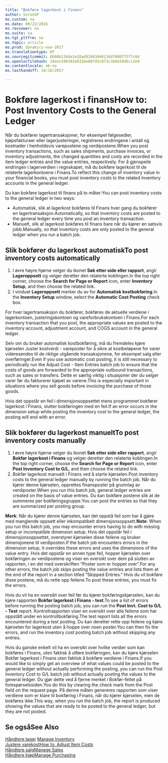 ```yaml
---
title: "Bokføre lagerkost i finans"
author: SorenGP
ms.custom: na
ms.date: 09/22/2016
ms.reviewer: na
ms.suite: na
ms.tgt_pltfrm: na
ms.topic: article
ms.prod: dynamics-nav-2017
ms.translationtype: HT
ms.sourcegitcommit: 6b60b1344a1e18ad91863046110df880f75f7c04
ms.openlocfilehash: 34eec596392e9316e807d3c073c3b8e59dbc12e9
ms.contentlocale: nb-no
ms.lasthandoff: 10/16/2017

---
```


# <a name="how-to-post-inventory-costs-to-the-general-ledger"></a><span data-ttu-id="1fad9-102">Bokføre lagerkost i finans</span><span class="sxs-lookup"><span data-stu-id="1fad9-102">How to: Post Inventory Costs to the General Ledger</span></span>   
<span data-ttu-id="1fad9-103">Når du bokfører lagertransaksjoner, for eksempel følgesedler, kjøpsfakturaer eller lagerjusteringer, registreres endringene i antall og kostnader i henholdsvis varepostene og verdipostene.</span><span class="sxs-lookup"><span data-stu-id="1fad9-103">When you post inventory transactions, such as sales shipments, purchase invoices, or inventory adjustments, the changed quantities and costs are recorded in the item ledger entries and the value entries, respectively.</span></span> <span data-ttu-id="1fad9-104">For å gjenspeile endringen i lagerverdien i regnskapet, må du bokføre lagerkost til de relaterte lagerkontoene i Finans.</span><span class="sxs-lookup"><span data-stu-id="1fad9-104">To reflect this change of inventory value in your financial books, you must post inventory costs to the related inventory accounts in the general ledger.</span></span>

<span data-ttu-id="1fad9-105">Du kan bokføre lagerkost til finans på to måter:</span><span class="sxs-lookup"><span data-stu-id="1fad9-105">You can post inventory costs to the general ledger in two ways:</span></span>

- <span data-ttu-id="1fad9-106">Automatisk, slik at lagerkost bokføres til Finans hver gang du bokfører en lagertransaksjon.</span><span class="sxs-lookup"><span data-stu-id="1fad9-106">Automatically, so that inventory costs are posted to the general ledger every time you post an inventory transaction.</span></span>
- <span data-ttu-id="1fad9-107">Manuelt, slik at lagerkost bokføres til finans bare når du kjører en satsvis jobb.</span><span class="sxs-lookup"><span data-stu-id="1fad9-107">Manually, so that inventory costs are only posted to the general ledger when you run a batch job.</span></span>


## <a name="to-post-inventory-costs-automatically"></a><span data-ttu-id="1fad9-108">Slik bokfører du lagerkost automatisk</span><span class="sxs-lookup"><span data-stu-id="1fad9-108">To post inventory costs automatically</span></span>
1. <span data-ttu-id="1fad9-109">I øvre høyre hjørne velger du ikonet **Søk etter side eller rapport**, angir **Lageroppsett** og velger deretter den relaterte koblingen.</span><span class="sxs-lookup"><span data-stu-id="1fad9-109">In the top right corner, choose the **Search for Page or Report** icon, enter **Inventory Setup**, and then choose the related link.</span></span>
2. <span data-ttu-id="1fad9-110">I vinduet **Lageroppsett** merker du av for **Automatisk kostbokføring**.</span><span class="sxs-lookup"><span data-stu-id="1fad9-110">In the **Inventory Setup** window, select the **Automatic Cost Posting** check box.</span></span>

<span data-ttu-id="1fad9-111">For hver lagertransaksjon du bokfører, bokføres de aktuelle verdiene i lagerkontoen, justeringskontoen og vareforbrukskontoen i Finans.</span><span class="sxs-lookup"><span data-stu-id="1fad9-111">For each inventory transaction that you post, the appropriate values are posted to the inventory account, adjustment account, and COGS account in the general ledger.</span></span>

<span data-ttu-id="1fad9-112">Selv om du bruker automatisk kostbokføring, må du fremdeles kjøre kjørselen Juster kostverdi - vareposter for å sikre at kostbeløpene for varer videresendes til de riktige utgående transaksjonene, for eksempel salg eller overføringer.</span><span class="sxs-lookup"><span data-stu-id="1fad9-112">Even if you use automatic cost posting, it is still necessary to periodically run the Adjust Cost - Item Entries batch job to ensure that the costs of goods are forwarded to the appropriate outbound transactions, such as sales or transfers.</span></span> <span data-ttu-id="1fad9-113">Dette er særlig viktig i situasjoner der du selger varer før du fakturerer kjøpet av varene.</span><span class="sxs-lookup"><span data-stu-id="1fad9-113">This is especially important in situations where you sell goods before invoicing the purchase of those goods.</span></span>

<span data-ttu-id="1fad9-114">Hvis det oppstår en feil i dimensjonsoppsettet mens programmet bokfører lagerkost i Finans, slutter bokføringen med en feil.</span><span class="sxs-lookup"><span data-stu-id="1fad9-114">If an error occurs in the dimension setup while posting the inventory cost to the general ledger, the posting will end with an error.</span></span>

## <a name="to-post-inventory-costs-manually"></a><span data-ttu-id="1fad9-115">Slik bokfører du lagerkost manuelt</span><span class="sxs-lookup"><span data-stu-id="1fad9-115">To post inventory costs manually</span></span>
1. <span data-ttu-id="1fad9-116">I øvre høyre hjørne velger du ikonet **Søk etter side eller rapport**, angir **Bokfør lagerkost i Finans** og velger deretter den relaterte koblingen.</span><span class="sxs-lookup"><span data-stu-id="1fad9-116">In the top right corner, choose the **Search for Page or Report** icon, enter **Post Inventory Cost to G/L**, and then choose the related link.</span></span>
2. <span data-ttu-id="1fad9-117">Bokfør lagerkost manuelt i Finans ved å starte kjørselen.</span><span class="sxs-lookup"><span data-stu-id="1fad9-117">Post inventory costs to the general ledger manually by running the batch job.</span></span> <span data-ttu-id="1fad9-118">Når du kjører denne kjørselen, opprettes finansposter på grunnlag av verdiposter.</span><span class="sxs-lookup"><span data-stu-id="1fad9-118">When you run this batch job, general ledger entries are created on the basis of value entries.</span></span> <span data-ttu-id="1fad9-119">Du kan bokføre postene slik at de summeres per bokføringsgruppe.</span><span class="sxs-lookup"><span data-stu-id="1fad9-119">You can post the entries so that they are summarized per posting group.</span></span>

<span data-ttu-id="1fad9-120">**Merk**: Når du kjører denne kjørselen, kan det oppstå feil som har å gjøre med manglende oppsett eller inkompatibelt dimensjonsoppsett.</span><span class="sxs-lookup"><span data-stu-id="1fad9-120">**Note**: When you run this batch job, you may encounter errors having to do with missing setup or incompatible dimension setup.</span></span> <span data-ttu-id="1fad9-121">Hvis det oppstår feil i dimensjonsoppsettet, overstyrer kjørselen disse feilene og bruker dimensjonene til verdiposten.</span><span class="sxs-lookup"><span data-stu-id="1fad9-121">If the batch job encounters errors in the dimension setup, it overrides these errors and uses the dimensions of the value entry.</span></span> <span data-ttu-id="1fad9-122">Hvis det oppstår en annen type feil, hopper kjørselen over bokføringen av verdipostene og viser en oversikt over dem på slutten av rapporten, i en del med overskriften “Poster som er hoppet over”.</span><span class="sxs-lookup"><span data-stu-id="1fad9-122">For any other errors, the batch job skips posting the value entries and lists them at the end of the report in a section titled “Skipped Entries.”</span></span> <span data-ttu-id="1fad9-123">Hvis du vil bokføre disse postene, må du rette opp feilene.</span><span class="sxs-lookup"><span data-stu-id="1fad9-123">To post these entries, you must fix the errors.</span></span>

<span data-ttu-id="1fad9-124">Hvis du vil ha en oversikt over feil før du kjører bokføringskjørselen, kan du kjøre rapporten **Bokfør lagerkost i Finans - test**.</span><span class="sxs-lookup"><span data-stu-id="1fad9-124">To see a list of errors before running the posting batch job, you can run the **Post Invt. Cost to G/L - Test** report.</span></span> <span data-ttu-id="1fad9-125">Kontrollrapporten viser en oversikt over alle feilene som har oppstått under en kontrollbokføring.</span><span class="sxs-lookup"><span data-stu-id="1fad9-125">The test report lists all the errors encountered during a test posting.</span></span> <span data-ttu-id="1fad9-126">Du kan deretter rette opp feilene og kjøre kjørselen for lagerkost uten å hoppe over noen poster.</span><span class="sxs-lookup"><span data-stu-id="1fad9-126">You can then fix the errors, and run the inventory cost posting batch job without skipping any entries.</span></span>

<span data-ttu-id="1fad9-127">Hvis du ganske enkelt vil ha en oversikt over hvilke verdier som kan bokføres i Finans, uten faktisk å utføre bokføringen, kan du kjøre kjørselen Bokfør lagerkost i Finans uten faktisk å bokføre verdiene i Finans.</span><span class="sxs-lookup"><span data-stu-id="1fad9-127">If you would like to simply get an overview of what values could be posted to the general ledger without actually performing the posting, you can run the Post Inventory Cost to G/L batch job without actually posting the values to the general ledger.</span></span> <span data-ttu-id="1fad9-128">Du gjør dette ved å fjerne merket i Bokfør-feltet på forespørselssiden.</span><span class="sxs-lookup"><span data-stu-id="1fad9-128">You do this by clearing the check mark from the Post field on the request page.</span></span> <span data-ttu-id="1fad9-129">På denne måten genereres rapporten som viser verdiene som er klare til bokføring i Finans, når du kjører kjørselen, men de bokføres ikke.</span><span class="sxs-lookup"><span data-stu-id="1fad9-129">This way, when you run the batch job, the report is produced showing the values that are ready to be posted to the general ledger, but they are not posted.</span></span>

## <a name="see-also"></a><span data-ttu-id="1fad9-130">Se også</span><span class="sxs-lookup"><span data-stu-id="1fad9-130">See Also</span></span>
<span data-ttu-id="1fad9-131">[Håndtere lager](inventory-manage-inventory.md)  </span><span class="sxs-lookup"><span data-stu-id="1fad9-131">[Manage Inventory](inventory-manage-inventory.md)  </span></span>  
[<span data-ttu-id="1fad9-132">Justere varekost</span><span class="sxs-lookup"><span data-stu-id="1fad9-132">How to: Adjust Item Costs</span></span>](inventory-how-adjust-item-costs.md)  
[<span data-ttu-id="1fad9-133">Håndtere salg</span><span class="sxs-lookup"><span data-stu-id="1fad9-133">Manage Sales</span></span>](sales-manage-sales.md)  
[<span data-ttu-id="1fad9-134">Håndtere kjøp</span><span class="sxs-lookup"><span data-stu-id="1fad9-134">Manage Purchasing</span></span>](purchasing-manage-purchasing.md)

